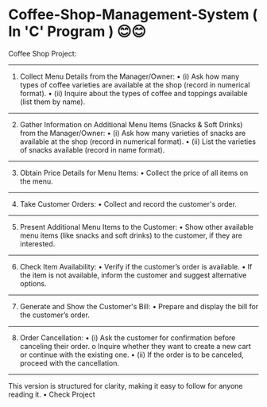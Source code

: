 # Coffee-Shop-Management-System ( In 'C' Program ) 😊😊


Coffee Shop Project:
________________________________________
1. Collect Menu Details from the Manager/Owner:
•	(i) Ask how many types of coffee varieties are available at the shop (record in numerical format).
•	(ii) Inquire about the types of coffee and toppings available (list them by name).
________________________________________
2. Gather Information on Additional Menu Items (Snacks & Soft Drinks) from the Manager/Owner:
•	(i) Ask how many varieties of snacks are available at the shop (record in numerical format).
•	(ii) List the varieties of snacks available (record in name format).
________________________________________
3. Obtain Price Details for Menu Items:
•	Collect the price of all items on the menu.
________________________________________
4. Take Customer Orders:
•	Collect and record the customer's order.
________________________________________
5. Present Additional Menu Items to the Customer:
•	Show other available menu items (like snacks and soft drinks) to the customer, if they are interested.
________________________________________
6. Check Item Availability:
•	Verify if the customer’s order is available.
•	If the item is not available, inform the customer and suggest alternative options.
________________________________________
7. Generate and Show the Customer's Bill:
•	Prepare and display the bill for the customer’s order.
________________________________________
8. Order Cancellation:
•	(i) Ask the customer for confirmation before canceling their order. 
o	Inquire whether they want to create a new cart or continue with the existing one.
•	(ii) If the order is to be canceled, proceed with the cancellation.
________________________________________
This version is structured for clarity, making it easy to follow for anyone reading it.
•	Check Project 
